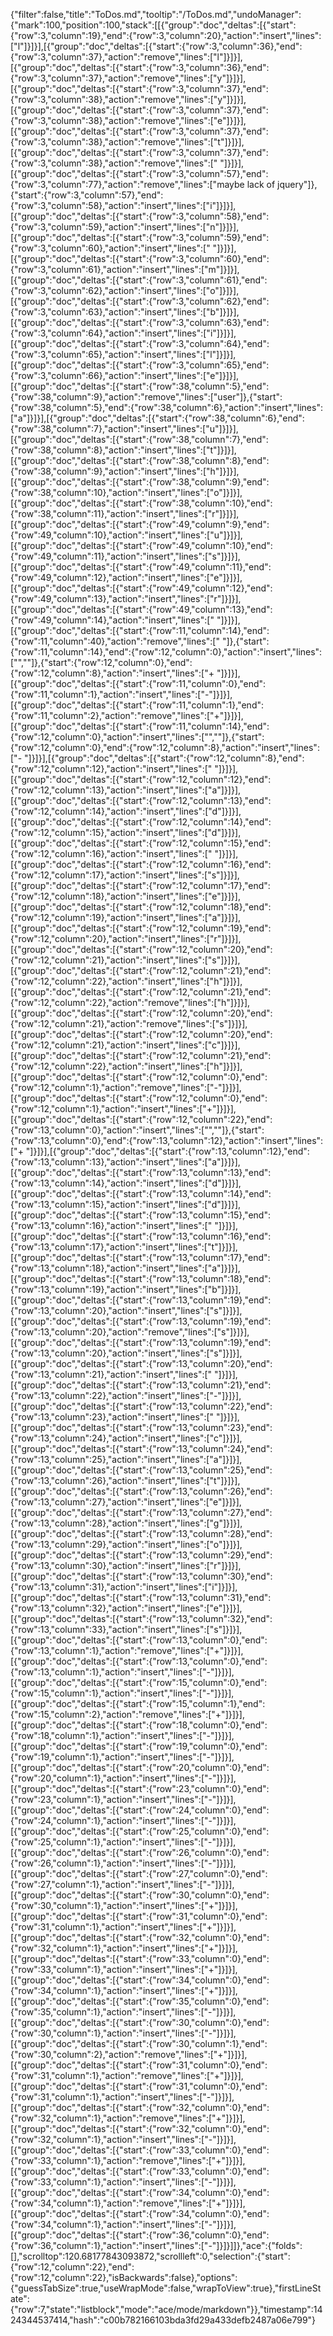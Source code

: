 {"filter":false,"title":"ToDos.md","tooltip":"/ToDos.md","undoManager":{"mark":100,"position":100,"stack":[[{"group":"doc","deltas":[{"start":{"row":3,"column":19},"end":{"row":3,"column":20},"action":"insert","lines":["l"]}]}],[{"group":"doc","deltas":[{"start":{"row":3,"column":36},"end":{"row":3,"column":37},"action":"remove","lines":["l"]}]}],[{"group":"doc","deltas":[{"start":{"row":3,"column":36},"end":{"row":3,"column":37},"action":"remove","lines":["y"]}]}],[{"group":"doc","deltas":[{"start":{"row":3,"column":37},"end":{"row":3,"column":38},"action":"remove","lines":["y"]}]}],[{"group":"doc","deltas":[{"start":{"row":3,"column":37},"end":{"row":3,"column":38},"action":"remove","lines":["e"]}]}],[{"group":"doc","deltas":[{"start":{"row":3,"column":37},"end":{"row":3,"column":38},"action":"remove","lines":["t"]}]}],[{"group":"doc","deltas":[{"start":{"row":3,"column":37},"end":{"row":3,"column":38},"action":"remove","lines":[" "]}]}],[{"group":"doc","deltas":[{"start":{"row":3,"column":57},"end":{"row":3,"column":77},"action":"remove","lines":["maybe lack of jquery"]},{"start":{"row":3,"column":57},"end":{"row":3,"column":58},"action":"insert","lines":["i"]}]}],[{"group":"doc","deltas":[{"start":{"row":3,"column":58},"end":{"row":3,"column":59},"action":"insert","lines":["n"]}]}],[{"group":"doc","deltas":[{"start":{"row":3,"column":59},"end":{"row":3,"column":60},"action":"insert","lines":[" "]}]}],[{"group":"doc","deltas":[{"start":{"row":3,"column":60},"end":{"row":3,"column":61},"action":"insert","lines":["m"]}]}],[{"group":"doc","deltas":[{"start":{"row":3,"column":61},"end":{"row":3,"column":62},"action":"insert","lines":["o"]}]}],[{"group":"doc","deltas":[{"start":{"row":3,"column":62},"end":{"row":3,"column":63},"action":"insert","lines":["b"]}]}],[{"group":"doc","deltas":[{"start":{"row":3,"column":63},"end":{"row":3,"column":64},"action":"insert","lines":["i"]}]}],[{"group":"doc","deltas":[{"start":{"row":3,"column":64},"end":{"row":3,"column":65},"action":"insert","lines":["l"]}]}],[{"group":"doc","deltas":[{"start":{"row":3,"column":65},"end":{"row":3,"column":66},"action":"insert","lines":["e"]}]}],[{"group":"doc","deltas":[{"start":{"row":38,"column":5},"end":{"row":38,"column":9},"action":"remove","lines":["user"]},{"start":{"row":38,"column":5},"end":{"row":38,"column":6},"action":"insert","lines":["a"]}]}],[{"group":"doc","deltas":[{"start":{"row":38,"column":6},"end":{"row":38,"column":7},"action":"insert","lines":["u"]}]}],[{"group":"doc","deltas":[{"start":{"row":38,"column":7},"end":{"row":38,"column":8},"action":"insert","lines":["t"]}]}],[{"group":"doc","deltas":[{"start":{"row":38,"column":8},"end":{"row":38,"column":9},"action":"insert","lines":["h"]}]}],[{"group":"doc","deltas":[{"start":{"row":38,"column":9},"end":{"row":38,"column":10},"action":"insert","lines":["o"]}]}],[{"group":"doc","deltas":[{"start":{"row":38,"column":10},"end":{"row":38,"column":11},"action":"insert","lines":["r"]}]}],[{"group":"doc","deltas":[{"start":{"row":49,"column":9},"end":{"row":49,"column":10},"action":"insert","lines":["u"]}]}],[{"group":"doc","deltas":[{"start":{"row":49,"column":10},"end":{"row":49,"column":11},"action":"insert","lines":["s"]}]}],[{"group":"doc","deltas":[{"start":{"row":49,"column":11},"end":{"row":49,"column":12},"action":"insert","lines":["e"]}]}],[{"group":"doc","deltas":[{"start":{"row":49,"column":12},"end":{"row":49,"column":13},"action":"insert","lines":["r"]}]}],[{"group":"doc","deltas":[{"start":{"row":49,"column":13},"end":{"row":49,"column":14},"action":"insert","lines":[" "]}]}],[{"group":"doc","deltas":[{"start":{"row":11,"column":14},"end":{"row":11,"column":40},"action":"remove","lines":["                          "]},{"start":{"row":11,"column":14},"end":{"row":12,"column":0},"action":"insert","lines":["",""]},{"start":{"row":12,"column":0},"end":{"row":12,"column":8},"action":"insert","lines":["+       "]}]}],[{"group":"doc","deltas":[{"start":{"row":11,"column":0},"end":{"row":11,"column":1},"action":"insert","lines":["-"]}]}],[{"group":"doc","deltas":[{"start":{"row":11,"column":1},"end":{"row":11,"column":2},"action":"remove","lines":["+"]}]}],[{"group":"doc","deltas":[{"start":{"row":11,"column":14},"end":{"row":12,"column":0},"action":"insert","lines":["",""]},{"start":{"row":12,"column":0},"end":{"row":12,"column":8},"action":"insert","lines":["-       "]}]}],[{"group":"doc","deltas":[{"start":{"row":12,"column":8},"end":{"row":12,"column":12},"action":"insert","lines":["    "]}]}],[{"group":"doc","deltas":[{"start":{"row":12,"column":12},"end":{"row":12,"column":13},"action":"insert","lines":["a"]}]}],[{"group":"doc","deltas":[{"start":{"row":12,"column":13},"end":{"row":12,"column":14},"action":"insert","lines":["d"]}]}],[{"group":"doc","deltas":[{"start":{"row":12,"column":14},"end":{"row":12,"column":15},"action":"insert","lines":["d"]}]}],[{"group":"doc","deltas":[{"start":{"row":12,"column":15},"end":{"row":12,"column":16},"action":"insert","lines":[" "]}]}],[{"group":"doc","deltas":[{"start":{"row":12,"column":16},"end":{"row":12,"column":17},"action":"insert","lines":["s"]}]}],[{"group":"doc","deltas":[{"start":{"row":12,"column":17},"end":{"row":12,"column":18},"action":"insert","lines":["e"]}]}],[{"group":"doc","deltas":[{"start":{"row":12,"column":18},"end":{"row":12,"column":19},"action":"insert","lines":["a"]}]}],[{"group":"doc","deltas":[{"start":{"row":12,"column":19},"end":{"row":12,"column":20},"action":"insert","lines":["r"]}]}],[{"group":"doc","deltas":[{"start":{"row":12,"column":20},"end":{"row":12,"column":21},"action":"insert","lines":["s"]}]}],[{"group":"doc","deltas":[{"start":{"row":12,"column":21},"end":{"row":12,"column":22},"action":"insert","lines":["h"]}]}],[{"group":"doc","deltas":[{"start":{"row":12,"column":21},"end":{"row":12,"column":22},"action":"remove","lines":["h"]}]}],[{"group":"doc","deltas":[{"start":{"row":12,"column":20},"end":{"row":12,"column":21},"action":"remove","lines":["s"]}]}],[{"group":"doc","deltas":[{"start":{"row":12,"column":20},"end":{"row":12,"column":21},"action":"insert","lines":["c"]}]}],[{"group":"doc","deltas":[{"start":{"row":12,"column":21},"end":{"row":12,"column":22},"action":"insert","lines":["h"]}]}],[{"group":"doc","deltas":[{"start":{"row":12,"column":0},"end":{"row":12,"column":1},"action":"remove","lines":["-"]}]}],[{"group":"doc","deltas":[{"start":{"row":12,"column":0},"end":{"row":12,"column":1},"action":"insert","lines":["+"]}]}],[{"group":"doc","deltas":[{"start":{"row":12,"column":22},"end":{"row":13,"column":0},"action":"insert","lines":["",""]},{"start":{"row":13,"column":0},"end":{"row":13,"column":12},"action":"insert","lines":["+           "]}]}],[{"group":"doc","deltas":[{"start":{"row":13,"column":12},"end":{"row":13,"column":13},"action":"insert","lines":["a"]}]}],[{"group":"doc","deltas":[{"start":{"row":13,"column":13},"end":{"row":13,"column":14},"action":"insert","lines":["d"]}]}],[{"group":"doc","deltas":[{"start":{"row":13,"column":14},"end":{"row":13,"column":15},"action":"insert","lines":["d"]}]}],[{"group":"doc","deltas":[{"start":{"row":13,"column":15},"end":{"row":13,"column":16},"action":"insert","lines":[" "]}]}],[{"group":"doc","deltas":[{"start":{"row":13,"column":16},"end":{"row":13,"column":17},"action":"insert","lines":["t"]}]}],[{"group":"doc","deltas":[{"start":{"row":13,"column":17},"end":{"row":13,"column":18},"action":"insert","lines":["a"]}]}],[{"group":"doc","deltas":[{"start":{"row":13,"column":18},"end":{"row":13,"column":19},"action":"insert","lines":["b"]}]}],[{"group":"doc","deltas":[{"start":{"row":13,"column":19},"end":{"row":13,"column":20},"action":"insert","lines":["s"]}]}],[{"group":"doc","deltas":[{"start":{"row":13,"column":19},"end":{"row":13,"column":20},"action":"remove","lines":["s"]}]}],[{"group":"doc","deltas":[{"start":{"row":13,"column":19},"end":{"row":13,"column":20},"action":"insert","lines":["s"]}]}],[{"group":"doc","deltas":[{"start":{"row":13,"column":20},"end":{"row":13,"column":21},"action":"insert","lines":[" "]}]}],[{"group":"doc","deltas":[{"start":{"row":13,"column":21},"end":{"row":13,"column":22},"action":"insert","lines":["-"]}]}],[{"group":"doc","deltas":[{"start":{"row":13,"column":22},"end":{"row":13,"column":23},"action":"insert","lines":[" "]}]}],[{"group":"doc","deltas":[{"start":{"row":13,"column":23},"end":{"row":13,"column":24},"action":"insert","lines":["c"]}]}],[{"group":"doc","deltas":[{"start":{"row":13,"column":24},"end":{"row":13,"column":25},"action":"insert","lines":["a"]}]}],[{"group":"doc","deltas":[{"start":{"row":13,"column":25},"end":{"row":13,"column":26},"action":"insert","lines":["t"]}]}],[{"group":"doc","deltas":[{"start":{"row":13,"column":26},"end":{"row":13,"column":27},"action":"insert","lines":["e"]}]}],[{"group":"doc","deltas":[{"start":{"row":13,"column":27},"end":{"row":13,"column":28},"action":"insert","lines":["g"]}]}],[{"group":"doc","deltas":[{"start":{"row":13,"column":28},"end":{"row":13,"column":29},"action":"insert","lines":["o"]}]}],[{"group":"doc","deltas":[{"start":{"row":13,"column":29},"end":{"row":13,"column":30},"action":"insert","lines":["r"]}]}],[{"group":"doc","deltas":[{"start":{"row":13,"column":30},"end":{"row":13,"column":31},"action":"insert","lines":["i"]}]}],[{"group":"doc","deltas":[{"start":{"row":13,"column":31},"end":{"row":13,"column":32},"action":"insert","lines":["e"]}]}],[{"group":"doc","deltas":[{"start":{"row":13,"column":32},"end":{"row":13,"column":33},"action":"insert","lines":["s"]}]}],[{"group":"doc","deltas":[{"start":{"row":13,"column":0},"end":{"row":13,"column":1},"action":"remove","lines":["+"]}]}],[{"group":"doc","deltas":[{"start":{"row":13,"column":0},"end":{"row":13,"column":1},"action":"insert","lines":["-"]}]}],[{"group":"doc","deltas":[{"start":{"row":15,"column":0},"end":{"row":15,"column":1},"action":"insert","lines":["-"]}]}],[{"group":"doc","deltas":[{"start":{"row":15,"column":1},"end":{"row":15,"column":2},"action":"remove","lines":["+"]}]}],[{"group":"doc","deltas":[{"start":{"row":18,"column":0},"end":{"row":18,"column":1},"action":"insert","lines":["-"]}]}],[{"group":"doc","deltas":[{"start":{"row":19,"column":0},"end":{"row":19,"column":1},"action":"insert","lines":["-"]}]}],[{"group":"doc","deltas":[{"start":{"row":20,"column":0},"end":{"row":20,"column":1},"action":"insert","lines":["-"]}]}],[{"group":"doc","deltas":[{"start":{"row":23,"column":0},"end":{"row":23,"column":1},"action":"insert","lines":["-"]}]}],[{"group":"doc","deltas":[{"start":{"row":24,"column":0},"end":{"row":24,"column":1},"action":"insert","lines":["-"]}]}],[{"group":"doc","deltas":[{"start":{"row":25,"column":0},"end":{"row":25,"column":1},"action":"insert","lines":["-"]}]}],[{"group":"doc","deltas":[{"start":{"row":26,"column":0},"end":{"row":26,"column":1},"action":"insert","lines":["-"]}]}],[{"group":"doc","deltas":[{"start":{"row":27,"column":0},"end":{"row":27,"column":1},"action":"insert","lines":["-"]}]}],[{"group":"doc","deltas":[{"start":{"row":30,"column":0},"end":{"row":30,"column":1},"action":"insert","lines":["+"]}]}],[{"group":"doc","deltas":[{"start":{"row":31,"column":0},"end":{"row":31,"column":1},"action":"insert","lines":["+"]}]}],[{"group":"doc","deltas":[{"start":{"row":32,"column":0},"end":{"row":32,"column":1},"action":"insert","lines":["+"]}]}],[{"group":"doc","deltas":[{"start":{"row":33,"column":0},"end":{"row":33,"column":1},"action":"insert","lines":["+"]}]}],[{"group":"doc","deltas":[{"start":{"row":34,"column":0},"end":{"row":34,"column":1},"action":"insert","lines":["+"]}]}],[{"group":"doc","deltas":[{"start":{"row":35,"column":0},"end":{"row":35,"column":1},"action":"insert","lines":["-"]}]}],[{"group":"doc","deltas":[{"start":{"row":30,"column":0},"end":{"row":30,"column":1},"action":"insert","lines":["-"]}]}],[{"group":"doc","deltas":[{"start":{"row":30,"column":1},"end":{"row":30,"column":2},"action":"remove","lines":["+"]}]}],[{"group":"doc","deltas":[{"start":{"row":31,"column":0},"end":{"row":31,"column":1},"action":"remove","lines":["+"]}]}],[{"group":"doc","deltas":[{"start":{"row":31,"column":0},"end":{"row":31,"column":1},"action":"insert","lines":["-"]}]}],[{"group":"doc","deltas":[{"start":{"row":32,"column":0},"end":{"row":32,"column":1},"action":"remove","lines":["+"]}]}],[{"group":"doc","deltas":[{"start":{"row":32,"column":0},"end":{"row":32,"column":1},"action":"insert","lines":["-"]}]}],[{"group":"doc","deltas":[{"start":{"row":33,"column":0},"end":{"row":33,"column":1},"action":"remove","lines":["+"]}]}],[{"group":"doc","deltas":[{"start":{"row":33,"column":0},"end":{"row":33,"column":1},"action":"insert","lines":["-"]}]}],[{"group":"doc","deltas":[{"start":{"row":34,"column":0},"end":{"row":34,"column":1},"action":"remove","lines":["+"]}]}],[{"group":"doc","deltas":[{"start":{"row":34,"column":0},"end":{"row":34,"column":1},"action":"insert","lines":["-"]}]}],[{"group":"doc","deltas":[{"start":{"row":36,"column":0},"end":{"row":36,"column":1},"action":"insert","lines":["-"]}]}]]},"ace":{"folds":[],"scrolltop":120.68177843093872,"scrollleft":0,"selection":{"start":{"row":12,"column":22},"end":{"row":12,"column":22},"isBackwards":false},"options":{"guessTabSize":true,"useWrapMode":false,"wrapToView":true},"firstLineState":{"row":7,"state":"listblock","mode":"ace/mode/markdown"}},"timestamp":1424344537414,"hash":"c00b782166103bda3fd29a433defb2487a06e799"}